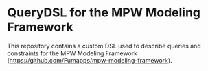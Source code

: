 # QueryDSL for the MPW Modeling Framework

This repository contains a custom DSL used to describe queries and constraints for the MPW Modeling Framework (https://github.com/Fumapps/mpw-modeling-framework).

